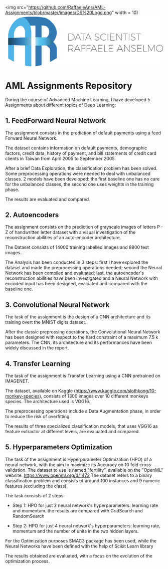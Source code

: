 <img src="https://github.com/RaffaeleAns/AML-Assignments/blob/master/images/DS%20Logo.png" width = 10)
![AR Logo](https://github.com/RaffaeleAns/AML-Assignments/blob/master/images/AR%20Logo.png)

# AML Assignments Repository
During the course of Advanced Machine Learning, I have developed 5 Assignments about different topics of Deep Learning:

## 1. FeedForward Neural Network

The assignment consists in the prediction of default payments using a feed Forward Neural Network.

The dataset contains information on default payments, demographic factors, credit data, history of payment, and bill statements of credit card clients in Taiwan from April 2005 to September 2005. 

After a brief Data Exploration, the classification problem has been solved.
Some preprocessing operations were needed to deal with unbalanced classes. 
2 models have been developed: the first baseline one has no care for the unbalanced classes, the second one uses weights in the training phase.

The results are evaluated and compared.

## 2. Autoencoders 

The assignment consists on the prediction of grayscale images of letters P - Z of handwritten letter dataset with a visual investigation of the reconstruction abilities of an auto-encoder architecture.

The Dataset consists of 14000 training labelled images and 8800 test images.

The Analysis has been conducted in 3 steps: first I have explored the dataset and made the preprocessing operations needed; second the Neural Network has been compiled and evaluated; last, the autoencoder's reconstruction abilities have been investigated and a Neural Network with encoded input has been designed, evaluated and compared with the baseline one. 

## 3. Convolutional Neural Network

The task of the assignment is the design of a CNN architecture and its training overt the MNIST digits dataset.

After the classic preprossing operations, the Convolutional Neural Network has been designed with respect to the hard constraint of a maximum 7.5 k parameters. 
The CNN, its architecture and its performances have been widely discussed in the report.

## 4. Transfer Learning

The task of the assignment is Transfer Learning using a CNN pretrained on IMAGENET.

The dataset, available on Kaggle (https://www.kaggle.com/slothkong/10-monkey-species), consists of 1300 images over 10 different monkeys species. 
The architecture used is VGG16.

The preprocessing operations include a Data Augmentation phase, in order to reduce the risk of overfitting.

The results of three specialized classification models, that uses VGG16 as feature extractor at different levels, are evaluated and compared.

## 5. Hyperparameters Optimization

The task of the assignment is Hyperparameter Optimization (HPO) of a neural network, with the aim to maximize its Accuracy on 10 fold cross validation.
The dataset to use is named "fertility", available on the "OpenML" website: https://www.openml.org/d/1473
The dataset refers to a binary classification problem and consists of around 100 instances and 9 numeric features (excluding the class).

The task consists of 2 steps:

 - Step 1: HPO for just 2 neural network's hyperparameters: learning rate and momentum. the results are compared with GridSearch and RandomSearch
 
 - Step 2: HPO for just 4 neural network's hyperparameters: learning rate, momentum and the number of units in the two hidden layers.

For the Optimization purposes SMAC3 package has been used, while the Neural Networks have been defined with the help of Scikit Learn library

The results obtained are evaluated, with a focus on the evolution of the optimization process. 
